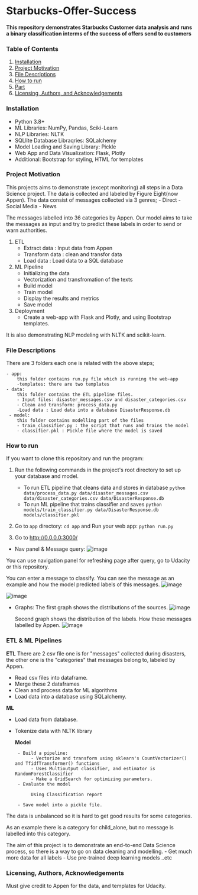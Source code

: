 # Starbucks-Offer-Success

**This repository demonstrates Starbucks Customer data analysis and runs a binary classification interms of the success of offers send to customers**

### Table of Contents

1. [Installation](#installation)
2. [Project Motivation](#motivation)
3. [File Descriptions](#files)
4. [How to run](#run)
5. [Part](#model)
6. [Licensing, Authors, and Acknowledgements](#licensing)

### Installation <a name="installation"></a>
- Python 3.8+
- ML Libraries: NumPy, Pandas, Sciki-Learn
- NLP Libraries: NLTK
- SQLlite Database Libraqries: SQLalchemy
- Model Loading and Saving Library: Pickle
- Web App and Data Visualization: Flask, Plotly
- Additional: Bootstrap for styling, HTML for templates


### Project Motivation<a name="motivation"></a>
This projects aims to demonstrate (except monitoring) all steps in a Data Science project.
The data is collected and labeled by Figure Eight(now Appen). The data consist of messages collected via 3 genres;
    - Direct
    - Social Media
    - News
    
The messages labelled into 36 categories by Appen.
Our model aims to take the messages as input and try to predict these labels in order to send or warn authorities.

1. ETL
    - Extract data : Input data from Appen
    - Transform data : clean  and transfor data
    - Load data : Load data to a SQL database
2. ML Pipeline
    - Initializing the data
    - Vectorization and transfromation of the texts
    - Build model
    - Train model
    - Display the results and metrics
    - Save model
3. Deployment 
    - Create a web-app with Flask and Plotly, and using Bootstrap templates.

It is also demonstrating NLP modeling with NLTK and scikit-learn.


### File Descriptions <a name="files"></a>

There are 3 folders each one is related with the above steps;

    - app:
        this folder contains run.py file which is running the web-app
        -templates: there are two templates
    - data:
        this folder contains the ETL pipeline files.
        - Input files: disaster_messages.csv and disaster_categories.csv
        - Clean and transform: process_data.py
        -Load data : Load data into a database DisasterResponse.db
     - model:
        this folder contains modelling part of the files
        - train_classifier.py : the script that runs and trains the model
        - classifier.pkl : Pickle file where the model is saved
        

### How to run <a name="run"></a>

If you want to clone this repository and run the program:

1. Run the following commands in the project's root directory to set up your database and model.

    - To run ETL pipeline that cleans data and stores in database
        `python data/process_data.py data/disaster_messages.csv data/disaster_categories.csv data/DisasterResponse.db`
    - To run ML pipeline that trains classifier and saves
        `python models/train_classifier.py data/DisasterResponse.db models/classifier.pkl`

2. Go to `app` directory: `cd app` and Run your web app: `python run.py`

3. Go to http://0.0.0.0:3000/

- Nav panel & Message query:
![image](https://user-images.githubusercontent.com/85060022/157391053-0a674e54-0270-4c6c-aebe-1a15a580a980.png)

You can use navigation panel for refreshing page after query, go to Udacity or this repository.

You can enter a message to classify. You can see the message as an example and how the model predicted labels of this messages.
![image](https://user-images.githubusercontent.com/85060022/157391260-b1071b07-5e56-4405-a3b0-d6c8074fec26.png)

![image](https://user-images.githubusercontent.com/85060022/157391330-726853e1-3523-4145-b05c-7ab9ded78dd1.png)


- Graphs:
    The first graph shows the distributions of the sources.
![image](https://user-images.githubusercontent.com/85060022/157391758-ede21116-9cb8-437a-9f79-1c30add6f5e1.png)

    Second graph  shows the distribution of the labels. How these messages labelled by Appen.
![image](https://user-images.githubusercontent.com/85060022/157391899-b6332cc7-76de-4e9b-9c78-8a60a76895d6.png)



### ETL & ML Pipelines <a name="model"></a>
**ETL**
There are 2 csv file one is for "messages" collected during disasters, the other one is the "categories" that messages belong to, labeled by Appen.

- Read csv files into dataframe.
- Merge these 2 dataframes
- Clean and process data for ML algorithms
- Load data into a database using SQLalchemy.

**ML**
- Load data from database.
- Tokenize data with NLTK library

    **Model**
       
       - Build a pipeline:
            - Vectorize and transform using sklearn's CountVectorizer() and TfidfTransformer() functions
            - Uses Multioutput classifier, and estimator is RandomForestClassifier
            - Make a GridSearch for optimizing parameters.
       - Evaluate the model
            
            Using Classification report
            
       - Save model into a pickle file.
 The data is unbalanced so it is hard to get  good results for some categories. 
 
 As an example there is a category for child_alone, but no message is labelled into this category.
 
 The aim of this project is to demonstrate an end-to-end Data Science process, so there is a way to go on data cleaning and modelling.
    - Get much more data for all labels
    - Use pre-trained deep learning models ..etc
 



### Licensing, Authors, Acknowledgements<a name="licensing"></a>

Must give credit to Appen for the data, and templates for Udacity.

